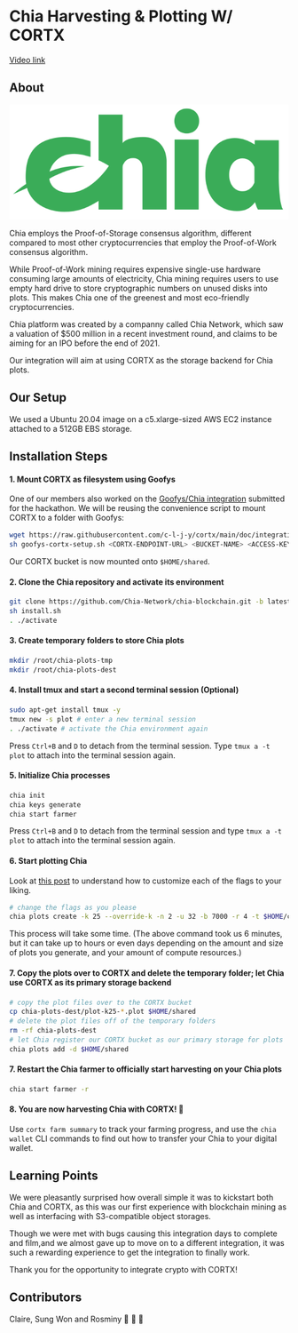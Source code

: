 # Chia Harvesting & Plotting W/ CORTX

[Video link](https://vimeo.com/582086341)

## About

![](chia-logo.png)

Chia employs the Proof-of-Storage consensus algorithm, different compared to most other cryptocurrencies that employ the Proof-of-Work consensus algorithm. 

While Proof-of-Work mining requires expensive single-use hardware consuming large amounts of electricity, Chia mining requires users to use empty hard drive to store cryptographic numbers on unused disks into plots. This makes Chia one of the greenest and most eco-friendly cryptocurrencies. 

Chia platform was created by a companny called Chia Network, which saw a valuation of $500 million in a recent investment round, and claims to be aiming for an IPO before the end of 2021.

Our integration will aim at using CORTX as the storage backend for Chia plots.

## Our Setup

We used a Ubuntu 20.04 image on a c5.xlarge-sized AWS EC2 instance attached to a 512GB EBS storage.

## Installation Steps

#### 1. Mount CORTX as filesystem using Goofys

One of our members also worked on the [Goofys/Chia integration](https://github.com/Seagate/cortx/pull/1140) submitted for the hackathon. We will be reusing the convenience script to mount CORTX to a folder with Goofys:

```sh
wget https://raw.githubusercontent.com/c-l-j-y/cortx/main/doc/integrations/goofys/goofys-cortx-setup.sh
sh goofys-cortx-setup.sh <CORTX-ENDPOINT-URL> <BUCKET-NAME> <ACCESS-KEY-ID> <SECRET-ACCESS-KEY>
```

Our CORTX bucket is now mounted onto `$HOME/shared`.

#### 2. Clone the Chia repository and activate its environment

```sh
git clone https://github.com/Chia-Network/chia-blockchain.git -b latest --recurse-submodules
sh install.sh
. ./activate
```

#### 3. Create temporary folders to store Chia plots

```sh
mkdir /root/chia-plots-tmp
mkdir /root/chia-plots-dest
```

#### 4. Install tmux and start a second terminal session (Optional)

```sh
sudo apt-get install tmux -y
tmux new -s plot # enter a new terminal session
. ./activate # activate the Chia environment again
```

Press `Ctrl+B` and `D` to detach from the terminal session. Type `tmux a -t plot` to attach into the terminal session again.

#### 5. Initialize Chia processes

```sh
chia init
chia keys generate
chia start farmer
```

Press `Ctrl+B` and `D` to detach from the terminal session and type `tmux a -t plot` to attach into the terminal session again.

#### 6. Start plotting Chia

Look at [this post](https://chiaforum.com/t/what-syntax-of-create-plots-to-make-parallel-plotting-and-staggering-in-cli/5076) to understand how to customize each of the flags to your liking.

```sh
# change the flags as you please
chia plots create -k 25 --override-k -n 2 -u 32 -b 7000 -r 4 -t $HOME/chia-plots-tmp -d $HOME/chia-plots-dest
```

This process will take some time. (The above command took us 6 minutes, but it can take up to hours or even days depending on the amount and size of plots you generate, and your amount of compute resources.)


#### 7. Copy the plots over to CORTX and delete the temporary folder; let Chia use CORTX as its primary storage backend

```sh
# copy the plot files over to the CORTX bucket
cp chia-plots-dest/plot-k25-*.plot $HOME/shared
# delete the plot files off of the temporary folders
rm -rf chia-plots-dest
# let Chia register our CORTX bucket as our primary storage for plots
chia plots add -d $HOME/shared
```

#### 7. Restart the Chia farmer to officially start harvesting on your Chia plots

```sh
chia start farmer -r
```

#### 8. You are now harvesting Chia with CORTX! :tada:

Use `cortx farm summary` to track your farming progress, and use the `chia wallet` CLI commands to find out how to transfer your Chia to your digital wallet.

## Learning Points

We were pleasantly surprised how overall simple it was to kickstart both Chia and CORTX, as this was our first experience with blockchain mining as well as interfacing with S3-compatible object storages.

Though we were met with bugs causing this integration days to complete and film,and we almost gave up to move on to a different integration, it was such a rewarding experience to get the integration to finally work.

Thank you for the opportunity to integrate crypto with CORTX!

## Contributors

Claire, Sung Won and Rosminy :tada: :tada: :tada: